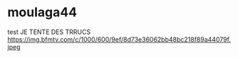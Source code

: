 # moulaga44
test
JE TENTE DES TRRUCS 
https://img.bfmtv.com/c/1000/600/9ef/8d73e36062bb48bc218f89a44079f.jpeg 
